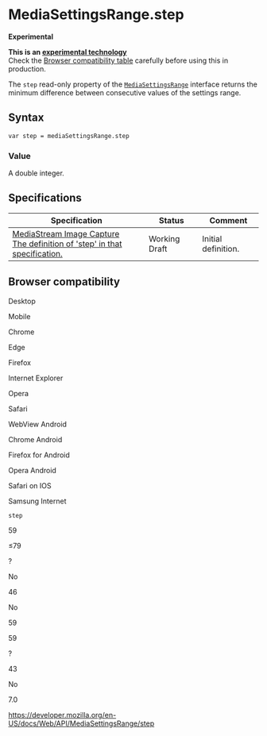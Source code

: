 # MediaSettingsRange.step

**Experimental**

**This is an [experimental technology](https://developer.mozilla.org/en-US/docs/MDN/Guidelines/Conventions_definitions#experimental)**  
Check the [Browser compatibility table](#browser_compatibility) carefully before using this in production.

The `step` read-only property of the [`MediaSettingsRange`](../mediasettingsrange) interface returns the minimum difference between consecutive values of the settings range.

## Syntax

    var step = mediaSettingsRange.step

### Value

A double integer.

## Specifications

<table><thead><tr class="header"><th>Specification</th><th>Status</th><th>Comment</th></tr></thead><tbody><tr class="odd"><td><a href="https://w3c.github.io/mediacapture-image/#dom-mediasettingsrange-step">MediaStream Image Capture<br />
<span class="small">The definition of 'step' in that specification.</span></a></td><td><span class="spec-wd">Working Draft</span></td><td>Initial definition.</td></tr></tbody></table>

## Browser compatibility

Desktop

Mobile

Chrome

Edge

Firefox

Internet Explorer

Opera

Safari

WebView Android

Chrome Android

Firefox for Android

Opera Android

Safari on IOS

Samsung Internet

`step`

59

≤79

?

No

46

No

59

59

?

43

No

7.0

<a href="https://developer.mozilla.org/en-US/docs/Web/API/MediaSettingsRange/step" class="_attribution-link">https://developer.mozilla.org/en-US/docs/Web/API/MediaSettingsRange/step</a>
